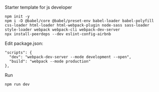 Starter template for js developer

```
npm init -y
npm i -D @babel/core @babel/preset-env babel-loader babel-polyfill css-loader html-loader html-webpack-plugin node-sass sass-loader style-loader webpack webpack-cli webpack-dev-server
npx install-peerdeps --dev eslint-config-airbnb
```

Edit package.json:
```
"scripts": {
  "dev": "webpack-dev-server --mode development --open",
  "build": "webpack --mode production"
},
```

Run
```
npm run dev
```